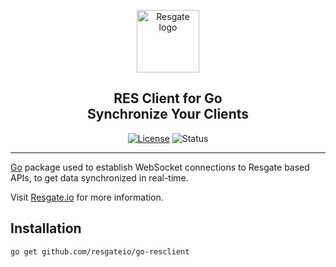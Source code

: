 <p align="center"><a href="https://resgate.io" target="_blank" rel="noopener noreferrer"><img width="100" src="https://resgate.io/img/resgate-logo.png" alt="Resgate logo"></a></p>
<h2 align="center"><b>RES Client for Go</b><br/>Synchronize Your Clients</h2>
<p align="center">
<a href="LICENSE"><img src="https://img.shields.io/badge/License-MIT-blue.svg" alt="License"></a>
<img src="https://img.shields.io/static/v1?label=status&message=experimental&color=red" alt="Status">
</p>

---

[Go](http://golang.org) package used to establish WebSocket connections to Resgate based APIs, to get data synchronized in real-time.

Visit [Resgate.io](https://resgate.io) for more information.

## Installation

```bash
go get github.com/resgateio/go-resclient
```
